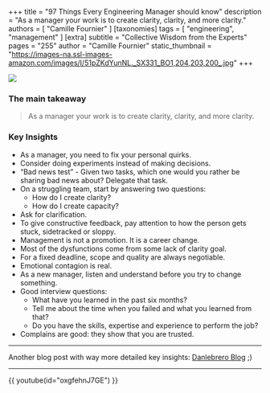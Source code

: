 +++
title = "97 Things Every Engineering Manager should know"
description = "As a manager your work is to create clarity, clarity, and more clarity."
authors = [ "Camille Fournier" ]
[taxonomies]
tags = [ "engineering", "management" ]
[extra]
subtitle = "Collective Wisdom from the Experts"
pages = "255"
author = "Camille Fournier"
static_thumbnail = "https://images-na.ssl-images-amazon.com/images/I/51pZKdYunNL._SX331_BO1,204,203,200_.jpg"
+++

<img border="0" src="https://images-na.ssl-images-amazon.com/images/I/51pZKdYunNL._SX331_BO1,204,203,200_.jpg" >

<!-- more -->

### The main takeaway

> As a manager your work is to create clarity, clarity, and more clarity.

### Key Insights

- As a manager, you need to fix your personal quirks.
- Consider doing experiments instead of making decisions.
- “Bad news test” - Given two tasks, which one would you rather be sharing bad news about? Delegate that task.
- On a struggling team, start by answering two questions:
  - How do I create clarity?
  - How do I create capacity?
- Ask for clarification.
- To give constructive feedback, pay attention to how the person gets stuck, sidetracked or sloppy.
- Management is not a promotion. It is a career change.
- Most of the dysfunctions come from some lack of clarity goal.
- For a fixed deadline, scope and quality are always negotiable.
- Emotional contagion is real.
- As a new manager, listen and understand before you try to change something.
- Good interview questions:
  - What have you learned in the past six months?
  - Tell me about the time when you failed and what you learned from that?
  - Do you have the skills, expertise and experience to perform the job?
- Complains are good: they show that you are trusted.

---

Another blog post with way more detailed key insights:
[Danlebrero Blog](https://danlebrero.com/2021/03/24/97-things-every-engineering-manager-should-know-summary/) ;)

---

{{ youtube(id="oxgfehnJ7GE") }}
